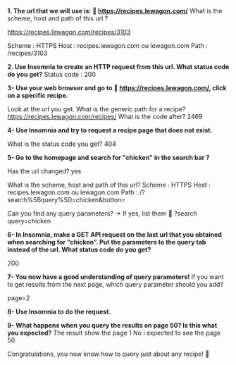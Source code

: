 **1. The url that we will use is: 🔗 https://recipes.lewagon.com/**
What is the scheme, host and path of this url ?

https://recipes.lewagon.com/recipes/3103

Scheme : HTTPS
Host : recipes.lewagon.com ou lewagon.com
Path : /recipes/3103


**2. Use Insomnia to create an HTTP request from this url. What status code do you get?**
Status code : 200


**3- Use your web browser and go to 🔗 https://recipes.lewagon.com/, click on a specific recipe.**

Look at the url you get. 
What is the generic path for a recipe? https://recipes.lewagon.com/recipes/
What is the code after? 2469


**4- Use Insomnia and try to request a recipe page that does not exist.**

What is the status code you get? 404


**5- Go to the homepage and search for "chicken" in the search bar ?**

Has the url changed? yes

What is the scheme, host and path of this url? 
Scheme : HTTPS
Host : recipes.lewagon.com ou lewagon.com
Path : /?search%5Bquery%5D=chicken&button=

Can you find any query parameters? → If yes, list them 📝
?search
query=chicken



**6- In Insomnia, make a GET API request on the last url that you obtained when searching for “chicken”. Put the parameters to the query tab instead of the url. What status code do you get?**

200

**7- You now have a good understanding of query parameters!**
If you want to get results from the next page, which query parameter should you add?

page=2

**8- Use Insomnia to do the request.**


**9- What happens when you query the results on page 50? Is this what you expected?**
The result show the page 1
No i expected to see the page 50


Congratulations, you now know how to query just about any recipe! 🚀
 
